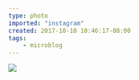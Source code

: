 ```yaml
---
type: photo
imported: "instagram"
created: 2017-10-10 10:46:17-08:00
tags:
    - microblog
---
```

![](/media/images/photos/2017/10/c1b924c1cdc4cf8e0b815a9347dce8aa.jpg)

